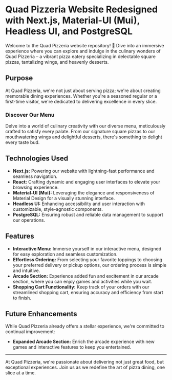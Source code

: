 
# Quad Pizzeria Website Redesigned with Next.js, Material-UI (Mui), Headless UI, and PostgreSQL

Welcome to the Quad Pizzeria website repository! 🍕 Dive into an immersive experience where you can explore and indulge in the culinary wonders of Quad Pizzeria – a vibrant pizza eatery specializing in delectable square pizzas, tantalizing wings, and heavenly desserts.

## Purpose

At Quad Pizzeria, we're not just about serving pizza; we're about creating memorable dining experiences. Whether you're a seasoned regular or a first-time visitor, we're dedicated to delivering excellence in every slice.

### Discover Our Menu

Delve into a world of culinary creativity with our diverse menu, meticulously crafted to satisfy every palate. From our signature square pizzas to our mouthwatering wings and delightful desserts, there's something to delight every taste bud.



## Technologies Used

- **Next.js:** Powering our website with lightning-fast performance and seamless navigation.
- **React:** Crafting dynamic and engaging user interfaces to elevate your browsing experience.
- **Material-UI (Mui):** Leveraging the elegance and responsiveness of Material Design for a visually stunning interface.
- **Headless UI:** Enhancing accessibility and user interaction with customizable, style-agnostic components.
- **PostgreSQL:** Ensuring robust and reliable data management to support our operations.

## Features

- **Interactive Menu:** Immerse yourself in our interactive menu, designed for easy exploration and seamless customization.
- **Effortless Ordering:** From selecting your favorite toppings to choosing your preferred delivery or pickup options, our ordering process is simple and intuitive.
- **Arcade Section:** Experience added fun and excitement in our arcade section, where you can enjoy games and activities while you wait.
- **Shopping Cart Functionality:** Keep track of your orders with our streamlined shopping cart, ensuring accuracy and efficiency from start to finish.

## Future Enhancements

While Quad Pizzeria already offers a stellar experience, we're committed to continual improvement:

- **Expanded Arcade Section:** Enrich the arcade experience with new games and interactive features to keep you entertained.

---

At Quad Pizzeria, we're passionate about delivering not just great food, but exceptional experiences. Join us as we redefine the art of pizza dining, one slice at a time.
